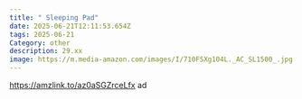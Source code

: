 ```yaml
---
title: " Sleeping Pad"
date: 2025-06-21T12:11:53.654Z
tags: 2025-06-21
Category: other
description: 29.xx
image: https://m.media-amazon.com/images/I/710FSXg104L._AC_SL1500_.jpg
---
```

https://amzlink.to/az0aSGZrceLfx  ad